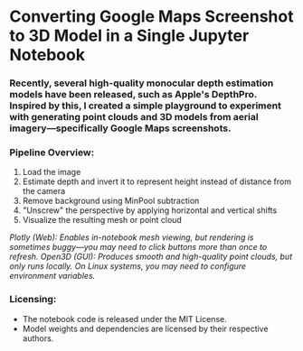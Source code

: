 # Converting Google Maps Screenshot to 3D Model in a Single Jupyter Notebook

### Recently, several high-quality monocular depth estimation models have been released, such as Apple's DepthPro. Inspired by this, I created a simple playground to experiment with generating point clouds and 3D models from aerial imagery—specifically Google Maps screenshots.

### Pipeline Overview:
1. Load the image
2. Estimate depth and invert it to represent height instead of distance from the camera
3. Remove background using MinPool subtraction
4. "Unscrew" the perspective by applying horizontal and vertical shifts
5. Visualize the resulting mesh or point cloud


*Plotly (Web): Enables in-notebook mesh viewing, but rendering is sometimes buggy—you may need to click buttons more than once to refresh.*
*Open3D (GUI): Produces smooth and high-quality point clouds, but only runs locally. On Linux systems, you may need to configure environment variables.*

 ### Licensing:
 - The notebook code is released under the MIT License.
 - Model weights and dependencies are licensed by their respective authors.


